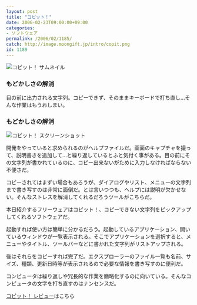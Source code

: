 ```yaml
---
layout: post
title: "コピット！"
date: 2006-02-23T09:00:00+09:00
categories:
- ソフトウェア
permalink: /2006/02/1185/
catch: http://image.moongift.jp/intro/copit.png
id: 1189
---
```

 ![コピット！ サムネイル](http://image.moongift.jp/intro/copit.t.png "コピット！ サムネイル")
  

### もどかしさの解消
  
目の前に出力される文字列。コピーできず、そのままキーボードで打ち直し…そんな作業はもうおしまい。  
<!--more-->  

### もどかしさの解消
  

![コピット！ スクリーンショット](http://image.moongift.jp/intro/copit.png "コピット！ スクリーンショット")

  

開発をやっていると求められるのがヘルプファイルだ。画面のキャプチャを撮って、説明書きを追加して…と繰り返しているとふと気付く事がある。目の前にその文字列が書かれているのに、コピー出来ないがために入力しなければならない不便さだ。

  

コピーされてはまずい場合もあろうが、ダイアログやリスト、メニューの文字列まで書き写すのは非常に面倒だ。とは言いつつも、ヘルプには説明が欠かせない。そんなストレスを解消してくれるだろうツールがこちらだ。

  

本日紹介するフリーウェアはコピット！、コピーできない文字列をピックアップしてくれるソフトウェアだ。

  

起動すれば使い方は簡単に分かるだろう。起動しているアプリケーション、開いているウィンドウが一覧表示される。そこでアプリケーションを選択すると、メニューやタイトル、ツールバーなどに書かれた文字列がリストアップされる。

  

後はそれらをコピーすれば完了だ。エクスプローラーのファイル一覧も名前、サイズ、種類、更新日時等が表示されるので必要な情報を書き写すのに便利だ。

  

コンピュータは繰り返しや冗長的な作業を簡略化するのに向いている。そんなコンピュータの文字を打ち直すのはナンセンスだ。

  

[コピット！ レビュー](http://fw.moongift.jp/review/i-1194.html)はこちら


